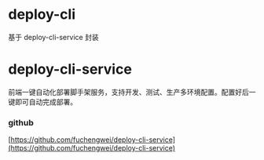 # deploy-cli
 基于 deploy-cli-service 封装
# deploy-cli-service

前端一键自动化部署脚手架服务，支持开发、测试、生产多环境配置。配置好后一键即可自动完成部署。

### github

[https://github.com/fuchengwei/deploy-cli-service](https://github.com/fuchengwei/deploy-cli-service)


